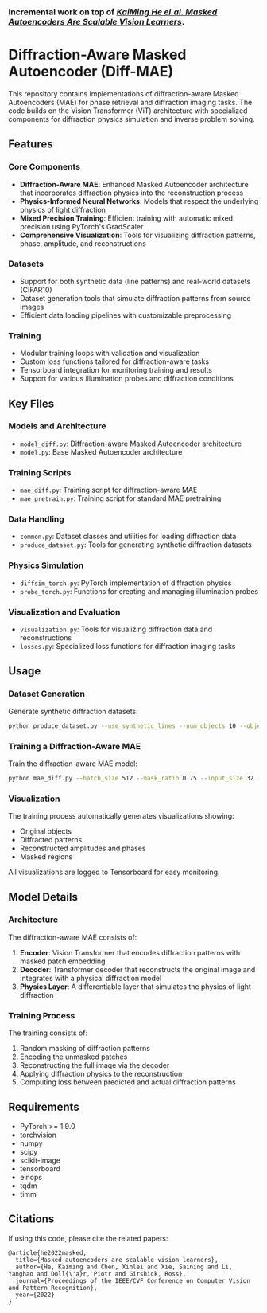 ### Incremental work on top of [*KaiMing He el.al. Masked Autoencoders Are Scalable Vision Learners*](https://arxiv.org/abs/2111.06377).

# Diffraction-Aware Masked Autoencoder (Diff-MAE)

This repository contains implementations of diffraction-aware Masked Autoencoders (MAE) for phase retrieval and diffraction imaging tasks. The code builds on the Vision Transformer (ViT) architecture with specialized components for diffraction physics simulation and inverse problem solving.

## Features

### Core Components

- **Diffraction-Aware MAE**: Enhanced Masked Autoencoder architecture that incorporates diffraction physics into the reconstruction process
- **Physics-Informed Neural Networks**: Models that respect the underlying physics of light diffraction
- **Mixed Precision Training**: Efficient training with automatic mixed precision using PyTorch's GradScaler
- **Comprehensive Visualization**: Tools for visualizing diffraction patterns, phase, amplitude, and reconstructions

### Datasets

- Support for both synthetic data (line patterns) and real-world datasets (CIFAR10)
- Dataset generation tools that simulate diffraction patterns from source images
- Efficient data loading pipelines with customizable preprocessing

### Training

- Modular training loops with validation and visualization
- Custom loss functions tailored for diffraction-aware tasks
- Tensorboard integration for monitoring training and results
- Support for various illumination probes and diffraction conditions

## Key Files

### Models and Architecture

- `model_diff.py`: Diffraction-aware Masked Autoencoder architecture
- `model.py`: Base Masked Autoencoder architecture

### Training Scripts

- `mae_diff.py`: Training script for diffraction-aware MAE
- `mae_pretrain.py`: Training script for standard MAE pretraining

### Data Handling

- `common.py`: Dataset classes and utilities for loading diffraction data
- `produce_dataset.py`: Tools for generating synthetic diffraction datasets

### Physics Simulation

- `diffsim_torch.py`: PyTorch implementation of diffraction physics
- `probe_torch.py`: Functions for creating and managing illumination probes

### Visualization and Evaluation

- `visualization.py`: Tools for visualizing diffraction data and reconstructions
- `losses.py`: Specialized loss functions for diffraction imaging tasks

## Usage

### Dataset Generation

Generate synthetic diffraction datasets:

```bash
python produce_dataset.py --use_synthetic_lines --num_objects 10 --object_size 392 --num_lines 400
```

### Training a Diffraction-Aware MAE

Train the diffraction-aware MAE model:

```bash
python mae_diff.py --batch_size 512 --mask_ratio 0.75 --input_size 32 --total_epoch 1000 --model_path "diff-mae-model.pt"
```

### Visualization

The training process automatically generates visualizations showing:
- Original objects
- Diffracted patterns
- Reconstructed amplitudes and phases
- Masked regions

All visualizations are logged to Tensorboard for easy monitoring.

## Model Details

### Architecture

The diffraction-aware MAE consists of:

1. **Encoder**: Vision Transformer that encodes diffraction patterns with masked patch embedding
2. **Decoder**: Transformer decoder that reconstructs the original image and integrates with a physical diffraction model
3. **Physics Layer**: A differentiable layer that simulates the physics of light diffraction

### Training Process

The training consists of:
1. Random masking of diffraction patterns
2. Encoding the unmasked patches
3. Reconstructing the full image via the decoder
4. Applying diffraction physics to the reconstruction
5. Computing loss between predicted and actual diffraction patterns

## Requirements

- PyTorch >= 1.9.0
- torchvision
- numpy
- scipy
- scikit-image
- tensorboard
- einops
- tqdm
- timm

## Citations

If using this code, please cite the related papers:

```
@article{he2022masked,
  title={Masked autoencoders are scalable vision learners},
  author={He, Kaiming and Chen, Xinlei and Xie, Saining and Li, Yanghao and Doll{\'a}r, Piotr and Girshick, Ross},
  journal={Proceedings of the IEEE/CVF Conference on Computer Vision and Pattern Recognition},
  year={2022}
}
```


